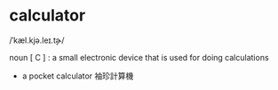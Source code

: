 # calculator
/ˈkæl.kjə.leɪ.t̬ɚ/

noun [ C ] : a small electronic device that is used for doing calculations

- a pocket calculator
袖珍計算機